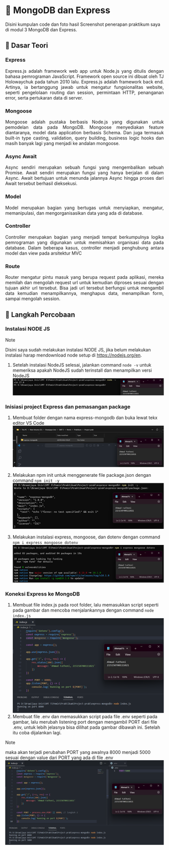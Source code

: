 # :ledger: MongoDB dan Express

Disini kumpulan code dan foto hasil Screenshot penerapan praktikum saya di modul 3 MongoDB dan Express.
## :memo: Dasar Teori
### Express
<p style='text-align: justify;'> Express.js adalah framework web app untuk Node.js yang ditulis dengan bahasa pemrograman JavaScript. Framework open source ini dibuat oleh TJ Holowaychuk pada tahun 2010 lalu. Express.js adalah framework back end. Artinya, ia bertanggung jawab untuk mengatur fungsionalitas website, seperti pengelolaan routing dan session, permintaan HTTP, penanganan error, serta pertukaran data di server. </p>

### Mongoose
<p style='text-align: justify;'> Mongoose adalah pustaka berbasis Node.js yang digunakan untuk pemodelan data pada MongoDB. Mongoose menyediakan feature diantaranya, model data application berbasis Schema. Dan juga termasuk built-in type casting, validation, query building, business logic hooks dan masih banyak lagi yang menjadi ke andalan mongoose. </p>

### Async Await
<p style='text-align: justify;'> Async sendiri merupakan sebuah fungsi yang mengembalikan sebuah Promise. Await sendiri merupakan fungsi yang hanya berjalan di dalam Async. Await bertujuan untuk menunda jalannya Async hingga proses dari Await tersebut berhasil dieksekusi. </p>

### Model
<p style='text-align: justify;'> Model merupakan bagian yang bertugas untuk menyiapkan, mengatur, memanipulasi, dan mengorganisasikan data yang ada di database. </p>

### Controller
<p style='text-align: justify;'> Controller merupakan bagian yang menjadi tempat berkumpulnya logika pemrograman yang digunakan untuk memisahkan organisasi data pada database. Dalam beberapa kasus, controller menjadi penghubung antara model dan view pada arsitektur MVC </p>

### Route
<p style='text-align: justify;'> Router mengatur pintu masuk yang berupa request pada aplikasi, mereka memilah dan mengolah request url untuk kemudian diproses sesuai dengan tujuan akhir url tersebut. Bisa jadi url tersebut berfungsi untuk mengambil data kemudian menampilkannya, menghapus data, menampilkan form, sampai mengolah session. </p>

## :scroll: Langkah Percobaan
### Instalasi NODE JS
<!-- > :information_source: **NOTE : Disini saya sudah melakukan instalasi NODE JS, jika belum melakukan instalasi harap mendownload node setup di https://nodejs.org/en dan menjalankannya.** -->
> [!NOTE]
> Disini saya sudah melakukan instalasi NODE JS, jika belum melakukan instalasi harap mendownload node setup di https://nodejs.org/en.
1. Setelah instalasi NodeJS selesai, jalankan command ```node -v``` untuk memeriksa apakah NodeJS sudah terinstall dan menampilkan versi NodeJS
![Cek version NodeJS](../Screenshot/praktikum_3/1_check_node.png)

### Inisiasi project Express dan pemasangan package
1. Membuat folder dengan nama express-mongodb dan buka lewat tekx editor VS Code
![Create folder express-mongodb](../Screenshot/praktikum_3/2_create_folder.png)

2. Melakukan npm init untuk menggenerate file package.json dengan command ```npm init -y```
![npm init](../Screenshot/praktikum_3/3_npm_init.png)

3. Melakukan instalasi express, mongoose, dan dotenv dengan command ```npm i express mongoose dotenv```
![instalasi express, mongoose, dan dotenv](../Screenshot/praktikum_3/4_installExpress,mongoose,env.png)

### Koneksi Express ke MongoDB
1. Membuat file index.js pada root folder, lalu memasukkan script seperti pada gambar dan mencoba menjalankannya dengan command ```node index.js```
![create index.js and running file](../Screenshot/praktikum_3/5_create_indexJs.png)
2. Membuat file .env dan memasukkan script pada file .env seperti pada gambar, lalu merubah listening port dengan mengambil PORT dari file .env, untuk lebih jelasnya bisa dilihat pada gambar dibawah ini. Setelah itu coba dijalankan lagi.
> [!NOTE]
> maka akan terjadi perubahan PORT yang awalnya 8000 menjadi 5000 sesuai dengan value dari PORT yang ada di file .env
![create .env](../Screenshot/praktikum_3/6_env_listeningPort.png)






